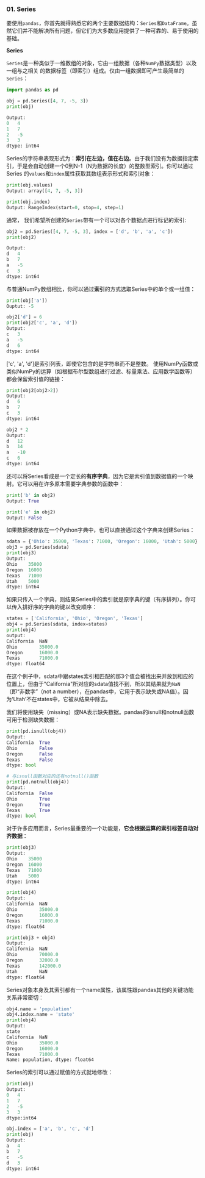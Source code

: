 ### 01. Series
要使用`pandas`，你首先就得熟悉它的两个主要数据结构：`Series`和`DataFrame`。虽然它们并不能解决所有问题，但它们为大多数应用提供了一种可靠的、易于使用的基础。

**Series**

`Series`是一种类似于一维数组的对象，它由一组数据（各种`NumPy`数据类型）以及一组与之相关
的数据标签（即索引）组成。仅由一组数据即可产生最简单的`Series`：
```python
import pandas as pd

obj = pd.Series([4, 7, -5, 3])
print(obj)

Output:
0   4
1   7
2   -5
3   3
dtype: int64
```
Series的字符串表现形式为：**索引在左边，值在右边**。由于我们没有为数据指定索引，于是会自动创建一个0到N-1（N为数据的长度）的整数型索引。你可以通过Series 的`values`和`index`属性获取其数组表示形式和索引对象：
```python
print(obj.values)
Output: array([4, 7, -5, 3])

print(obj.index)
Output: RangeIndex(start=0, stop=4, step=1)
```
通常， 我们希望所创建的`Series`带有一个可以对各个数据点进行标记的索引:
```python
obj2 = pd.Series([4, 7, -5, 3], index = ['d', 'b', 'a', 'c']) 
print(obj2)

Output: 
d   4
b   7
a   -5
c   3
dtype: int64
```
与普通NumPy数组相比，你可以通过**索引**的方式选取Series中的单个或一组值：
```python
print(obj['a'])
Ouptut: -5

obj2['d'] = 6
print(obj2['c', 'a', 'd'])
Output:
c   3
a   -5
d   6
dtype: int64
```
['c', 'a', 'd']是索引列表，即使它包含的是字符串而不是整数。
使用NumPy函数或类似NumPy的运算（如根据布尔型数组进行过滤、标量乘法、应用数学函数等）都会保留索引值的链接：
```python
print(obj2[obj2>2])
Output:
d   6
b   7
c   3
dtype: int64

obj2 * 2
Output: 
d   12
b   14
a   -10
c   6
dtype: int64
```
还可以将Series看成是一个定长的**有序字典**，因为它是索引值到数据值的一个映射。它可以用在许多原本需要字典参数的函数中：
```python
print('b' in obj2)
Output: True

print('e' in obj2)
Output: False
```
如果数据被存放在一个Python字典中，也可以直接通过这个字典来创建Series：
```python
sdata = {'Ohio': 35000, 'Texas': 71000, 'Oregon': 16000, 'Utah': 5000}
obj3 = pd.Series(sdata)
print(obj3)
Output: 
Ohio    35000
Oregon  16000
Texas   71000
Utah    5000
dtype: int64
```
如果只传入一个字典，则结果Series中的索引就是原字典的键（有序排列）。你可以传入排好序的字典的键以改变顺序：
```python
states = ['California', 'Ohio', 'Oregon', 'Texas']
obj4 = pd.Series(sdata, index=states)
print(obj4)
output: 
California  NaN
Ohio        35000.0
Oregon      16000.0
Texas       71000.0
dtype: float64
```
在这个例子中，sdata中跟states索引相匹配的那3个值会被找出来并放到相应的位置上，但由于"California"所对应的sdata值找不到，所以其结果就为`NaN`（即“非数字”（not a number），在pandas中，它用于表示缺失或NA值）。因为‘Utah’不在states中，它被从结果中除去。

我们将使用缺失（missing）或NA表示缺失数据。pandas的isnull和notnull函数可用于检测缺失数据：
```python
print(pd.isnull(obj4))
Output: 
California  True
Ohio        False
Oregon      False
Texas       False
dtype: bool

# 与isnull函数对应的还有notnull()函数
print(pd.notnull(obj4))
Output: 
California  False
Ohio        True
Oregon      True
Texas       True
dtype: bool
```
对于许多应用而言，Series最重要的一个功能是，**它会根据运算的索引标签自动对齐数据**：
```python
print(obj3)
Output:
Ohio    35000
Oregon  16000
Texas   71000
Utah    5000
dtype: int64

print(obj4)
Output:
California  NaN
Ohio        35000.0
Oregon      16000.0
Texas       71000.0
dtype: float64

print(obj3 + obj4)
Output: 
California  NaN
Ohio        70000.0
Oregon      32000.0
Texas       142000.0
Utah        NaN
dtype: float64
```
Series对象本身及其索引都有一个name属性，该属性跟pandas其他的关键功能关系非常密切：
```python
obj4.name = 'population'
obj4.index.name = 'state'
print(obj4)
Output:
state
California  NaN
Ohio        35000.0
Oregon      16000.0
Texas       71000.0
Name: population, dtype: float64
```
Series的索引可以通过赋值的方式就地修改：
```python
print(obj)
Output: 
0   4
1   7
2   -5
3   3
dtype:int64

obj.index = ['a', 'b', 'c', 'd']
print(obj)
Output:
a   4
b   7
c   -5
d   3
dtype: int64
```
